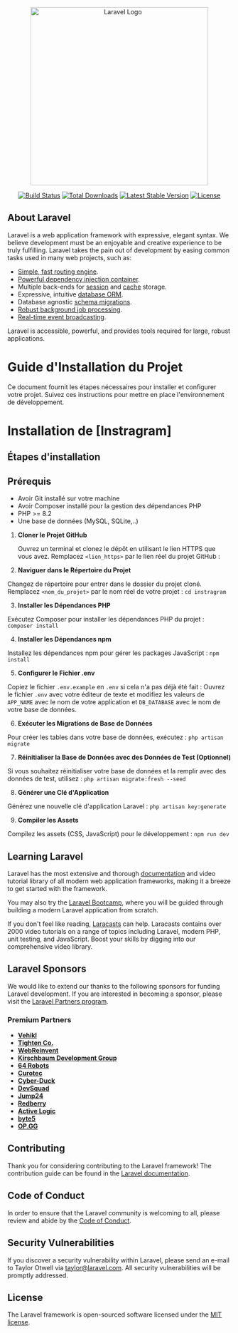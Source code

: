 <p align="center"><a href="https://laravel.com" target="_blank"><img src="https://raw.githubusercontent.com/laravel/art/master/logo-lockup/5%20SVG/2%20CMYK/1%20Full%20Color/laravel-logolockup-cmyk-red.svg" width="400" alt="Laravel Logo"></a></p>

<p align="center">
<a href="https://github.com/laravel/framework/actions"><img src="https://github.com/laravel/framework/workflows/tests/badge.svg" alt="Build Status"></a>
<a href="https://packagist.org/packages/laravel/framework"><img src="https://img.shields.io/packagist/dt/laravel/framework" alt="Total Downloads"></a>
<a href="https://packagist.org/packages/laravel/framework"><img src="https://img.shields.io/packagist/v/laravel/framework" alt="Latest Stable Version"></a>
<a href="https://packagist.org/packages/laravel/framework"><img src="https://img.shields.io/packagist/l/laravel/framework" alt="License"></a>
</p>

## About Laravel

Laravel is a web application framework with expressive, elegant syntax. We believe development must be an enjoyable and creative experience to be truly fulfilling. Laravel takes the pain out of development by easing common tasks used in many web projects, such as:

- [Simple, fast routing engine](https://laravel.com/docs/routing).
- [Powerful dependency injection container](https://laravel.com/docs/container).
- Multiple back-ends for [session](https://laravel.com/docs/session) and [cache](https://laravel.com/docs/cache) storage.
- Expressive, intuitive [database ORM](https://laravel.com/docs/eloquent).
- Database agnostic [schema migrations](https://laravel.com/docs/migrations).
- [Robust background job processing](https://laravel.com/docs/queues).
- [Real-time event broadcasting](https://laravel.com/docs/broadcasting).

Laravel is accessible, powerful, and provides tools required for large, robust applications.
# Guide d'Installation du Projet

Ce document fournit les étapes nécessaires pour installer et configurer votre projet. Suivez ces instructions pour mettre en place l'environnement de développement.


# Installation de [Instragram]


## Étapes d'installation
## Prérequis

- Avoir Git installé sur votre machine
- Avoir Composer installé pour la gestion des dépendances PHP
- PHP >= 8.2
- Une base de données (MySQL, SQLite,..)


1. **Cloner le Projet GitHub**

   Ouvrez un terminal et clonez le dépôt en utilisant le lien HTTPS que vous avez. Remplacez `<lien_https>` par le lien réel du projet GitHub :

2. **Naviguer dans le Répertoire du Projet**

Changez de répertoire pour entrer dans le dossier du projet cloné. Remplacez `<nom_du_projet>` par le nom réel de votre projet :
`cd instragram` 

3. **Installer les Dépendances PHP**

Exécutez Composer pour installer les dépendances PHP du projet :
`composer install` 

4. **Installer les Dépendances npm**

Installez les dépendances npm pour gérer les packages JavaScript :
`npm install` 

5. **Configurer le Fichier .env**

Copiez le fichier `.env.example` en `.env` si cela n'a pas déjà été fait :
Ouvrez le fichier `.env` avec votre éditeur de texte et modifiez les valeurs de `APP_NAME` avec le nom de votre application et `DB_DATABASE` avec le nom de votre base de données.

6. **Exécuter les Migrations de Base de Données**

Pour créer les tables dans votre base de données, exécutez :
`php artisan migrate` 

7. **Réinitialiser la Base de Données avec des Données de Test (Optionnel)**

Si vous souhaitez réinitialiser votre base de données et la remplir avec des données de test, utilisez :
`php artisan migrate:fresh --seed` 

8. **Générer une Clé d'Application**

Générez une nouvelle clé d'application Laravel :
`php artisan key:generate` 

9. **Compiler les Assets**

Compilez les assets (CSS, JavaScript) pour le développement :
`npm run dev` 



## Learning Laravel

Laravel has the most extensive and thorough [documentation](https://laravel.com/docs) and video tutorial library of all modern web application frameworks, making it a breeze to get started with the framework.

You may also try the [Laravel Bootcamp](https://bootcamp.laravel.com), where you will be guided through building a modern Laravel application from scratch.

If you don't feel like reading, [Laracasts](https://laracasts.com) can help. Laracasts contains over 2000 video tutorials on a range of topics including Laravel, modern PHP, unit testing, and JavaScript. Boost your skills by digging into our comprehensive video library.

## Laravel Sponsors

We would like to extend our thanks to the following sponsors for funding Laravel development. If you are interested in becoming a sponsor, please visit the [Laravel Partners program](https://partners.laravel.com).

### Premium Partners

- **[Vehikl](https://vehikl.com/)**
- **[Tighten Co.](https://tighten.co)**
- **[WebReinvent](https://webreinvent.com/)**
- **[Kirschbaum Development Group](https://kirschbaumdevelopment.com)**
- **[64 Robots](https://64robots.com)**
- **[Curotec](https://www.curotec.com/services/technologies/laravel/)**
- **[Cyber-Duck](https://cyber-duck.co.uk)**
- **[DevSquad](https://devsquad.com/hire-laravel-developers)**
- **[Jump24](https://jump24.co.uk)**
- **[Redberry](https://redberry.international/laravel/)**
- **[Active Logic](https://activelogic.com)**
- **[byte5](https://byte5.de)**
- **[OP.GG](https://op.gg)**

## Contributing

Thank you for considering contributing to the Laravel framework! The contribution guide can be found in the [Laravel documentation](https://laravel.com/docs/contributions).

## Code of Conduct

In order to ensure that the Laravel community is welcoming to all, please review and abide by the [Code of Conduct](https://laravel.com/docs/contributions#code-of-conduct).

## Security Vulnerabilities

If you discover a security vulnerability within Laravel, please send an e-mail to Taylor Otwell via [taylor@laravel.com](mailto:taylor@laravel.com). All security vulnerabilities will be promptly addressed.

## License

The Laravel framework is open-sourced software licensed under the [MIT license](https://opensource.org/licenses/MIT).

